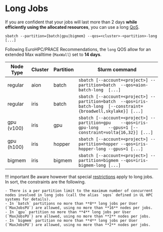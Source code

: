# Long Jobs

If you are confident that your jobs will last more than 2 days **while efficiently using the allocated resources**, you can use a long [QoS](/slurm/qos/).

```shell
sbatch --partition={batch|gpu|bigmem} --qos=<cluster>-<partition>-long [...]
```

Following EuroHPC/PRACE Recommendations, the `long` QOS allow for an extended Max walltime (`MaxWall`) set to **14 days**.

| Node Type     | Cluster | Partition | Slurm command                                                                                                       |
|---------------|---------|-----------|---------------------------------------------------------------------------------------------------------------------|
| regular       | aion    | batch     | `sbatch [--account=<project>] --partition=batch  --qos=aion-batch-long  [...]`                                      |
| regular       | iris    | batch     | `sbatch [--account=<project>] --partition=batch  --qos=iris-batch-long  [--constraint={broadwell,skylake}] [...]`   |
| gpu (v100)    | iris    | gpu       | `sbatch [--account=<project>] --partition=gpu    --qos=iris-gpu-long    --gpus=1 [--constraint=volta{16,32}] [...]` |
| gpu (h100)    | iris    | hopper    | `sbatch [--account=<project>] --partition=hopper --qos=iris-hopper-long --gpus=1 [...]`                             |
| bigmem        | iris    | bigmem    | `sbatch [--account=<project>] --partition=bigmem --qos=iris-bigmem-long [...]`                                      |

!!! important
    Be aware however that special [restrictions](/slurm/qos/#available-qoss) apply to long jobs. In sort, the constraints are the following.

    - There is a per partition limit to the maximum number of concurrent nodes involved in long jobs (call the alias `sqos` defined in UL HPC systems for details).
    - In `batch` partitions no more than **8** long jobs per User (`MaxJobsPU`) are allowed, using no more than **16** nodes per jobs.
    - In `gpu` partition no more than **4** long jobs per User (`MaxJobsPU`) are allowed, using no more than **2** nodes per jobs.
    - In `bigmem` partition no more than **4** long jobs per User (`MaxJobsPU`) are allowed, using no more than **2** nodes per jobs.
